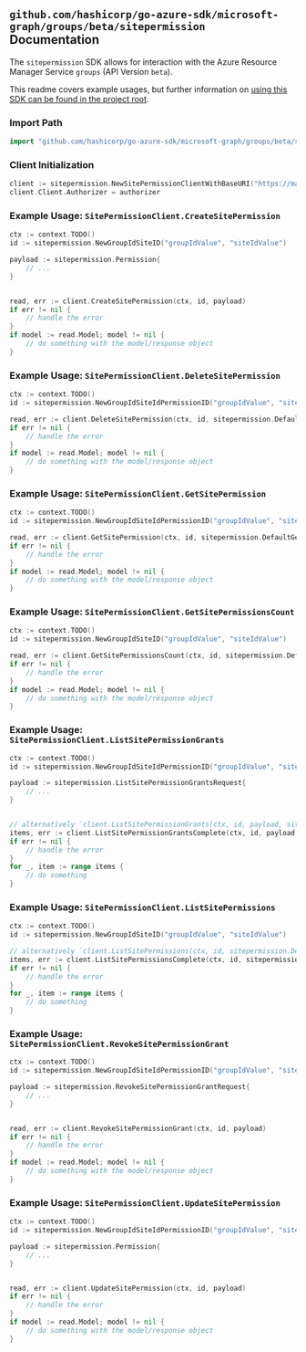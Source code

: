 
## `github.com/hashicorp/go-azure-sdk/microsoft-graph/groups/beta/sitepermission` Documentation

The `sitepermission` SDK allows for interaction with the Azure Resource Manager Service `groups` (API Version `beta`).

This readme covers example usages, but further information on [using this SDK can be found in the project root](https://github.com/hashicorp/go-azure-sdk/tree/main/docs).

### Import Path

```go
import "github.com/hashicorp/go-azure-sdk/microsoft-graph/groups/beta/sitepermission"
```


### Client Initialization

```go
client := sitepermission.NewSitePermissionClientWithBaseURI("https://management.azure.com")
client.Client.Authorizer = authorizer
```


### Example Usage: `SitePermissionClient.CreateSitePermission`

```go
ctx := context.TODO()
id := sitepermission.NewGroupIdSiteID("groupIdValue", "siteIdValue")

payload := sitepermission.Permission{
	// ...
}


read, err := client.CreateSitePermission(ctx, id, payload)
if err != nil {
	// handle the error
}
if model := read.Model; model != nil {
	// do something with the model/response object
}
```


### Example Usage: `SitePermissionClient.DeleteSitePermission`

```go
ctx := context.TODO()
id := sitepermission.NewGroupIdSiteIdPermissionID("groupIdValue", "siteIdValue", "permissionIdValue")

read, err := client.DeleteSitePermission(ctx, id, sitepermission.DefaultDeleteSitePermissionOperationOptions())
if err != nil {
	// handle the error
}
if model := read.Model; model != nil {
	// do something with the model/response object
}
```


### Example Usage: `SitePermissionClient.GetSitePermission`

```go
ctx := context.TODO()
id := sitepermission.NewGroupIdSiteIdPermissionID("groupIdValue", "siteIdValue", "permissionIdValue")

read, err := client.GetSitePermission(ctx, id, sitepermission.DefaultGetSitePermissionOperationOptions())
if err != nil {
	// handle the error
}
if model := read.Model; model != nil {
	// do something with the model/response object
}
```


### Example Usage: `SitePermissionClient.GetSitePermissionsCount`

```go
ctx := context.TODO()
id := sitepermission.NewGroupIdSiteID("groupIdValue", "siteIdValue")

read, err := client.GetSitePermissionsCount(ctx, id, sitepermission.DefaultGetSitePermissionsCountOperationOptions())
if err != nil {
	// handle the error
}
if model := read.Model; model != nil {
	// do something with the model/response object
}
```


### Example Usage: `SitePermissionClient.ListSitePermissionGrants`

```go
ctx := context.TODO()
id := sitepermission.NewGroupIdSiteIdPermissionID("groupIdValue", "siteIdValue", "permissionIdValue")

payload := sitepermission.ListSitePermissionGrantsRequest{
	// ...
}


// alternatively `client.ListSitePermissionGrants(ctx, id, payload, sitepermission.DefaultListSitePermissionGrantsOperationOptions())` can be used to do batched pagination
items, err := client.ListSitePermissionGrantsComplete(ctx, id, payload, sitepermission.DefaultListSitePermissionGrantsOperationOptions())
if err != nil {
	// handle the error
}
for _, item := range items {
	// do something
}
```


### Example Usage: `SitePermissionClient.ListSitePermissions`

```go
ctx := context.TODO()
id := sitepermission.NewGroupIdSiteID("groupIdValue", "siteIdValue")

// alternatively `client.ListSitePermissions(ctx, id, sitepermission.DefaultListSitePermissionsOperationOptions())` can be used to do batched pagination
items, err := client.ListSitePermissionsComplete(ctx, id, sitepermission.DefaultListSitePermissionsOperationOptions())
if err != nil {
	// handle the error
}
for _, item := range items {
	// do something
}
```


### Example Usage: `SitePermissionClient.RevokeSitePermissionGrant`

```go
ctx := context.TODO()
id := sitepermission.NewGroupIdSiteIdPermissionID("groupIdValue", "siteIdValue", "permissionIdValue")

payload := sitepermission.RevokeSitePermissionGrantRequest{
	// ...
}


read, err := client.RevokeSitePermissionGrant(ctx, id, payload)
if err != nil {
	// handle the error
}
if model := read.Model; model != nil {
	// do something with the model/response object
}
```


### Example Usage: `SitePermissionClient.UpdateSitePermission`

```go
ctx := context.TODO()
id := sitepermission.NewGroupIdSiteIdPermissionID("groupIdValue", "siteIdValue", "permissionIdValue")

payload := sitepermission.Permission{
	// ...
}


read, err := client.UpdateSitePermission(ctx, id, payload)
if err != nil {
	// handle the error
}
if model := read.Model; model != nil {
	// do something with the model/response object
}
```
